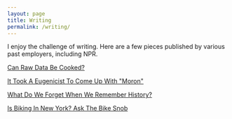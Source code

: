 ```yaml
---
layout: page
title: Writing
permalink: /writing/
---
```


I enjoy the challenge of writing. Here are a few pieces published by various past employers, including NPR.


[Can Raw Data Be Cooked?](http://graphicacy.com/can-raw-data-be-cooked/)

[It Took A Eugenicist To Come Up With "Moron"](http://www.npr.org/sections/codeswitch/2014/02/10/267561895/it-took-a-eugenicist-to-come-up-with-moron)

[What Do We Forget When We Remember History?](http://www.npr.org/sections/codeswitch/2013/08/28/216410432/what-do-we-forget-when-we-remember-history)

[Is Biking In New York? Ask The Bike Snob](http://www.npr.org/templates/story/story.php?storyId=112651608)

